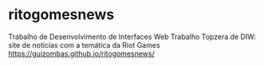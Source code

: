 # ritogomesnews
Trabalho de Desenvolvimento de Interfaces Web
Trabalho Topzera de DIW: site de notícias com a temática da Riot Games
https://guizombas.github.io/ritogomesnews/
